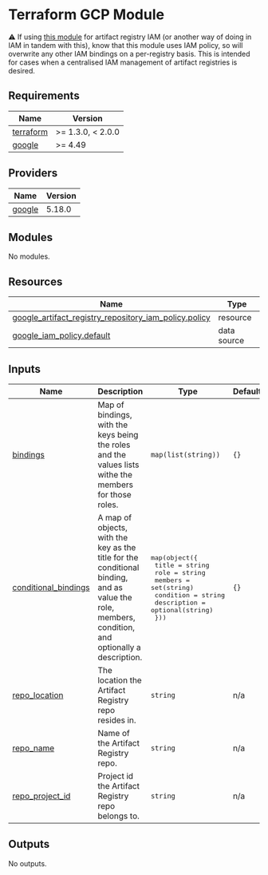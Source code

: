 # Terraform GCP Module

:warning: If using [this module](https://github.com/devoteamgcloud/tf-gcp-modules-artifact-registry) for artifact
registry IAM (or another way of doing in IAM in tandem with this), know that this module uses IAM policy, so will
overwrite any other IAM bindings on a per-registry basis. This is intended for cases when a centralised IAM management
of artifact registries is desired.

<!-- BEGINNING OF PRE-COMMIT-TERRAFORM DOCS HOOK -->
## Requirements

| Name | Version |
|------|---------|
| <a name="requirement_terraform"></a> [terraform](#requirement\_terraform) | >= 1.3.0, < 2.0.0 |
| <a name="requirement_google"></a> [google](#requirement\_google) | >= 4.49 |

## Providers

| Name | Version |
|------|---------|
| <a name="provider_google"></a> [google](#provider\_google) | 5.18.0 |

## Modules

No modules.

## Resources

| Name | Type |
|------|------|
| [google_artifact_registry_repository_iam_policy.policy](https://registry.terraform.io/providers/hashicorp/google/latest/docs/resources/artifact_registry_repository_iam_policy) | resource |
| [google_iam_policy.default](https://registry.terraform.io/providers/hashicorp/google/latest/docs/data-sources/iam_policy) | data source |

## Inputs

| Name | Description | Type | Default | Required |
|------|-------------|------|---------|:--------:|
| <a name="input_bindings"></a> [bindings](#input\_bindings) | Map of bindings, with the keys being the roles and the values lists withe the members for those roles. | `map(list(string))` | `{}` | no |
| <a name="input_conditional_bindings"></a> [conditional\_bindings](#input\_conditional\_bindings) | A map of objects, with the key as the title for the conditional binding, and as value the role, members, condition, and optionally a description. | <pre>map(object({<br>    title       = string<br>    role        = string<br>    members     = set(string)<br>    condition   = string<br>    description = optional(string)<br>  }))</pre> | `{}` | no |
| <a name="input_repo_location"></a> [repo\_location](#input\_repo\_location) | The location the Artifact Registry repo resides in. | `string` | n/a | yes |
| <a name="input_repo_name"></a> [repo\_name](#input\_repo\_name) | Name of the Artifact Registry repo. | `string` | n/a | yes |
| <a name="input_repo_project_id"></a> [repo\_project\_id](#input\_repo\_project\_id) | Project id the Artifact Registry repo belongs to. | `string` | n/a | yes |

## Outputs

No outputs.
<!-- END OF PRE-COMMIT-TERRAFORM DOCS HOOK -->
